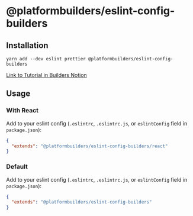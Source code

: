 # @platformbuilders/eslint-config-builders

## Installation

```
yarn add --dev eslint prettier @platformbuilders/eslint-config-builders
```

[Link to Tutorial in Builders Notion](https://www.notion.so/platformbuilders/Config-global-de-ESLint-6955348e62ee48139aa7bdd42201de8b?pvs=4)

## Usage

### With React

Add to your eslint config (`.eslintrc`, `.eslintrc.js`, or `eslintConfig` field in `package.json`):

```json
{
  "extends": "@platformbuilders/eslint-config-builders/react"
}
```

### Default

Add to your eslint config (`.eslintrc`, `.eslintrc.js`, or `eslintConfig` field in `package.json`):

```json
{
  "extends": "@platformbuilders/eslint-config-builders"
}
```

